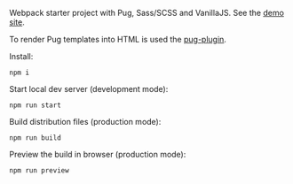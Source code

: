 Webpack starter project with Pug, Sass/SCSS and VanillaJS. 
See the [demo site](https://webdiscus.github.io/webpack-pug-scss-js-starter/).

To render Pug templates into HTML is used the [pug-plugin](https://github.com/webdiscus/pug-plugin).

Install:
```
npm i
```

Start local dev server (development mode):
```
npm run start
```

Build distribution files (production mode):
```
npm run build
```

Preview the build in browser (production mode):
```
npm run preview
```

